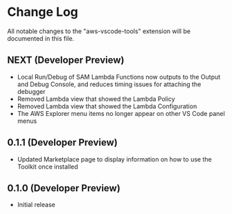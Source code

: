 # Change Log

All notable changes to the "aws-vscode-tools" extension will be documented in this file.

## NEXT (Developer Preview)

* Local Run/Debug of SAM Lambda Functions now outputs to the Output and Debug Console, and reduces timing issues for attaching the debugger
* Removed Lambda view that showed the Lambda Policy
* Removed Lambda view that showed the Lambda Configuration
* The AWS Explorer menu items no longer appear on other VS Code panel menus

## 0.1.1 (Developer Preview)

* Updated Marketplace page to display information on how to use the Toolkit once installed

## 0.1.0 (Developer Preview)

* Initial release
